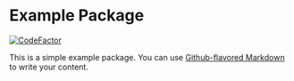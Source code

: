 # Example Package

[![CodeFactor](https://www.codefactor.io/repository/github/mjenrungrot/sheetidentification/badge/master)](https://www.codefactor.io/repository/github/mjenrungrot/sheetidentification/overview/master)

This is a simple example package. You can use
[Github-flavored Markdown](https://guides.github.com/features/mastering-markdown/)
to write your content.
